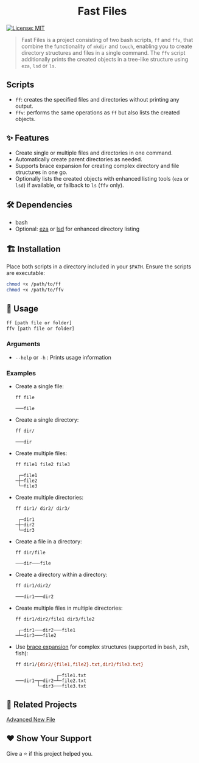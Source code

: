 <h1 align="center">Fast Files</h1>
<p>
  <a href="#" target="_blank">
    <img alt="License: MIT" src="https://img.shields.io/badge/License-MIT-yellow.svg" />
  </a>
</p>

> Fast Files is a project consisting of two bash scripts, `ff` and `ffv`, that combine the functionality of `mkdir` and `touch`, enabling you to create directory structures and files in a single command. The `ffv` script additionally prints the created objects in a tree-like structure using `eza`, `lsd` or `ls`.

## Scripts

- `ff`: creates the specified files and directories without printing any output.
- `ffv`: performs the same operations as `ff` but also lists the created objects.

## ✨ Features

- Create single or multiple files and directories in one command.
- Automatically create parent directories as needed.
- Supports brace expansion for creating complex directory and file structures in one go.
- Optionally lists the created objects with enhanced listing tools (`eza` or `lsd`) if available, or fallback to `ls` (`ffv` only).

## 🛠️ Dependencies

- bash
- Optional: [eza](https://github.com/eza-community/eza) or [lsd](https://github.com/lsd-rs/lsd) for enhanced directory listing

## 🏗️ Installation

Place both scripts in a directory included in your `$PATH`. Ensure the scripts are executable:

```bash
chmod +x /path/to/ff
chmod +x /path/to/ffv
```

## 🚀 Usage

```bash
ff [path file or folder]
ffv [path file or folder]
```

### Arguments

- `--help` or `-h` : Prints usage information

### Examples

- Create a single file:
  ```bash
  ff file
  ```
  ```
  ───file
  ```

- Create a single directory:
  ```bash
  ff dir/
  ```
  ```
  ───dir
  ```

- Create multiple files:
  ```bash
  ff file1 file2 file3
  ```
  ```
   ┌─file1
  ─┼─file2
   └─file3
  ```

- Create multiple directories:
  ```bash
  ff dir1/ dir2/ dir3/
  ```
  ```
   ┌─dir1
  ─┼─dir2
   └─dir3
  ```

- Create a file in a directory:
  ```bash
  ff dir/file
  ```
  ```
  ───dir───file
  ```

- Create a directory within a directory:
  ```bash
  ff dir1/dir2/
  ```
  ```
  ───dir1───dir2
  ```

- Create multiple files in multiple directories:
  ```bash
  ff dir1/dir2/file1 dir3/file2
  ```
  ```
   ┌─dir1───dir2───file1
  ─┴─dir3───file2
  ```

- Use [brace expansion](https://www.gnu.org/software/bash/manual/html_node/Brace-Expansion.html) for complex structures (supported in bash, zsh, fish):
  ```bash
  ff dir1/{dir2/{file1,file2}.txt,dir3/file3.txt}
  ```
  ```
                 ┌─file1.txt
  ───dir1─┬─dir2─┴─file2.txt
          └─dir3───file3.txt
  ```

## 🔗 Related Projects

[Advanced New File](https://github.com/tanrax/terminal-AdvancedNewFile)

## ❤️ Show Your Support

Give a ⭐️ if this project helped you.
